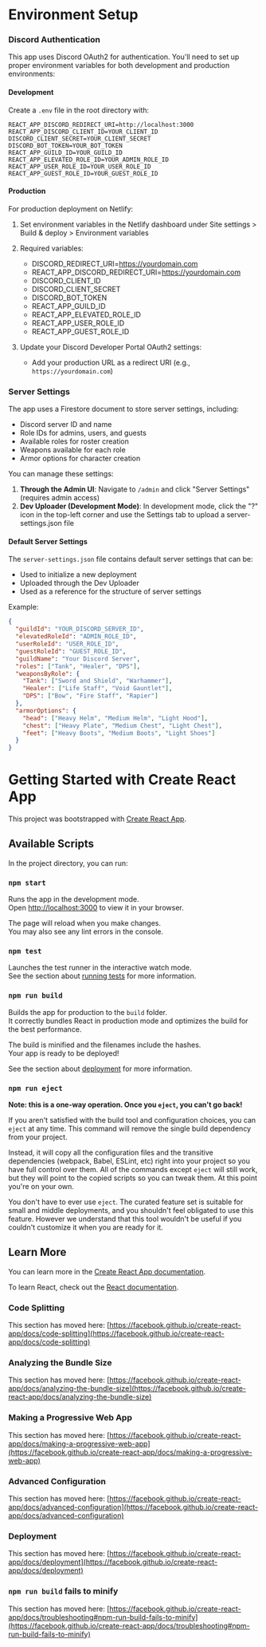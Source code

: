 # Environment Setup

### Discord Authentication

This app uses Discord OAuth2 for authentication. You'll need to set up proper environment variables for both development and production environments:

#### Development
Create a `.env` file in the root directory with:
```
REACT_APP_DISCORD_REDIRECT_URI=http://localhost:3000
REACT_APP_DISCORD_CLIENT_ID=YOUR_CLIENT_ID
DISCORD_CLIENT_SECRET=YOUR_CLIENT_SECRET
DISCORD_BOT_TOKEN=YOUR_BOT_TOKEN
REACT_APP_GUILD_ID=YOUR_GUILD_ID
REACT_APP_ELEVATED_ROLE_ID=YOUR_ADMIN_ROLE_ID
REACT_APP_USER_ROLE_ID=YOUR_USER_ROLE_ID
REACT_APP_GUEST_ROLE_ID=YOUR_GUEST_ROLE_ID
```

#### Production
For production deployment on Netlify:
1. Set environment variables in the Netlify dashboard under Site settings > Build & deploy > Environment variables
2. Required variables:
   - DISCORD_REDIRECT_URI=https://yourdomain.com
   - REACT_APP_DISCORD_REDIRECT_URI=https://yourdomain.com
   - DISCORD_CLIENT_ID
   - DISCORD_CLIENT_SECRET
   - DISCORD_BOT_TOKEN
   - REACT_APP_GUILD_ID
   - REACT_APP_ELEVATED_ROLE_ID
   - REACT_APP_USER_ROLE_ID
   - REACT_APP_GUEST_ROLE_ID

3. Update your Discord Developer Portal OAuth2 settings:
   - Add your production URL as a redirect URI (e.g., `https://yourdomain.com`)

### Server Settings

The app uses a Firestore document to store server settings, including:
- Discord server ID and name
- Role IDs for admins, users, and guests
- Available roles for roster creation
- Weapons available for each role
- Armor options for character creation

You can manage these settings:

1. **Through the Admin UI**: Navigate to `/admin` and click "Server Settings" (requires admin access)
2. **Dev Uploader (Development Mode)**: In development mode, click the "?" icon in the top-left corner and use the Settings tab to upload a server-settings.json file

#### Default Server Settings

The `server-settings.json` file contains default server settings that can be:
- Used to initialize a new deployment
- Uploaded through the Dev Uploader
- Used as a reference for the structure of server settings

Example:
```json
{
  "guildId": "YOUR_DISCORD_SERVER_ID",
  "elevatedRoleId": "ADMIN_ROLE_ID",
  "userRoleId": "USER_ROLE_ID",
  "guestRoleId": "GUEST_ROLE_ID",
  "guildName": "Your Discord Server",
  "roles": ["Tank", "Healer", "DPS"],
  "weaponsByRole": {
    "Tank": ["Sword and Shield", "Warhammer"],
    "Healer": ["Life Staff", "Void Gauntlet"],
    "DPS": ["Bow", "Fire Staff", "Rapier"]
  },
  "armorOptions": {
    "head": ["Heavy Helm", "Medium Helm", "Light Hood"],
    "chest": ["Heavy Plate", "Medium Chest", "Light Chest"],
    "feet": ["Heavy Boots", "Medium Boots", "Light Shoes"]
  }
}
```

# Getting Started with Create React App

This project was bootstrapped with [Create React App](https://github.com/facebook/create-react-app).

## Available Scripts

In the project directory, you can run:

### `npm start`

Runs the app in the development mode.\
Open [http://localhost:3000](http://localhost:3000) to view it in your browser.

The page will reload when you make changes.\
You may also see any lint errors in the console.

### `npm test`

Launches the test runner in the interactive watch mode.\
See the section about [running tests](https://facebook.github.io/create-react-app/docs/running-tests) for more information.

### `npm run build`

Builds the app for production to the `build` folder.\
It correctly bundles React in production mode and optimizes the build for the best performance.

The build is minified and the filenames include the hashes.\
Your app is ready to be deployed!

See the section about [deployment](https://facebook.github.io/create-react-app/docs/deployment) for more information.

### `npm run eject`

**Note: this is a one-way operation. Once you `eject`, you can't go back!**

If you aren't satisfied with the build tool and configuration choices, you can `eject` at any time. This command will remove the single build dependency from your project.

Instead, it will copy all the configuration files and the transitive dependencies (webpack, Babel, ESLint, etc) right into your project so you have full control over them. All of the commands except `eject` will still work, but they will point to the copied scripts so you can tweak them. At this point you're on your own.

You don't have to ever use `eject`. The curated feature set is suitable for small and middle deployments, and you shouldn't feel obligated to use this feature. However we understand that this tool wouldn't be useful if you couldn't customize it when you are ready for it.

## Learn More

You can learn more in the [Create React App documentation](https://facebook.github.io/create-react-app/docs/getting-started).

To learn React, check out the [React documentation](https://reactjs.org/).

### Code Splitting

This section has moved here: [https://facebook.github.io/create-react-app/docs/code-splitting](https://facebook.github.io/create-react-app/docs/code-splitting)

### Analyzing the Bundle Size

This section has moved here: [https://facebook.github.io/create-react-app/docs/analyzing-the-bundle-size](https://facebook.github.io/create-react-app/docs/analyzing-the-bundle-size)

### Making a Progressive Web App

This section has moved here: [https://facebook.github.io/create-react-app/docs/making-a-progressive-web-app](https://facebook.github.io/create-react-app/docs/making-a-progressive-web-app)

### Advanced Configuration

This section has moved here: [https://facebook.github.io/create-react-app/docs/advanced-configuration](https://facebook.github.io/create-react-app/docs/advanced-configuration)

### Deployment

This section has moved here: [https://facebook.github.io/create-react-app/docs/deployment](https://facebook.github.io/create-react-app/docs/deployment)

### `npm run build` fails to minify

This section has moved here: [https://facebook.github.io/create-react-app/docs/troubleshooting#npm-run-build-fails-to-minify](https://facebook.github.io/create-react-app/docs/troubleshooting#npm-run-build-fails-to-minify)
